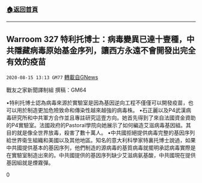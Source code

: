 ###  [:house:返回首頁](https://github.com/ourhimalayas/txt)
---

## Warroom 327 特利托博士：病毒變異已達十壹種，中共隱藏病毒原始基金序列，讓西方永遠不會開發出完全有效的疫苗
`2020-08-15 13:13 GM77` [轉載自GNews](https://gnews.org/zh-hant/298392/)

戰友之家新聞譯制組
撰稿：GM64



•特利托博士認為病毒來源於實驗室是因為基因逆向工程不僅僅可以開發疫苗，也可以用於制造更加危險致命和傳染性越來越強的病毒株。
•石正麗以及P4武漢病毒研究所和中共軍方合作並且專註研究這壹方向。她首先得到了來自法國資金資助的P4實驗室。法國政府的Pastoral學院向她展示了如何編造艾滋病毒基因組。其目的就是像全世界放毒，殺害了數十萬人。
•中共國拒絕提供病毒完整的基因序列給世界衛生組織和美國以及其他地區。知名的意大利科學家特裏托博士說過，如果中共國提供基本的基因序列，他們制造的源病毒的基質病毒就擺明承認病毒實際是在實驗室制造出來的。中共國提供的基因序列缺少艾滋病氨基酸，中共國現在提供基因組就是煙霧彈。

0
